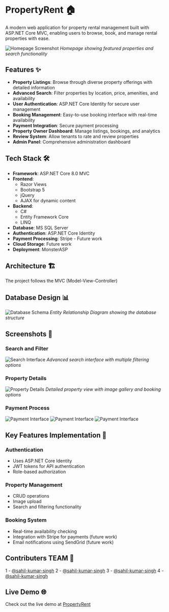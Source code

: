 # PropertyRent 🏠

A modern web application for property rental management built with ASP.NET Core MVC, enabling users to browse, book, and manage rental properties with ease.

![Homepage Screenshot](/api/placeholder/800/400)
*Homepage showing featured properties and search functionality*

## Features ✨

- **Property Listings**: Browse through diverse property offerings with detailed information
- **Advanced Search**: Filter properties by location, price, amenities, and availability
- **User Authentication**: ASP.NET Core Identity for secure user management
- **Booking Management**: Easy-to-use booking interface with real-time availability
- **Payment Integration**: Secure payment processing
- **Property Owner Dashboard**: Manage listings, bookings, and analytics
- **Review System**: Allow tenants to rate and review properties
- **Admin Panel**: Comprehensive administration dashboard

## Tech Stack 🛠️

- **Framework**: ASP.NET Core 8.0 MVC
- **Frontend**: 
  - Razor Views
  - Bootstrap 5
  - jQuery
  - AJAX for dynamic content
- **Backend**:
  - C#
  - Entity Framework Core
  - LINQ
- **Database**: MS SQL Server
- **Authentication**: ASP.NET Core Identity
- **Payment Processing**: Stripe - Future work
- **Cloud Storage**: Future work
- **Deployment**: MonsterASP

## Architecture 🏗️

The project follows the MVC (Model-View-Controller)

## Database Design 📊

![Database Schema](/api/placeholder/800/600)
*Entity Relationship Diagram showing the database structure*

## Screenshots 📸

### Search and Filter
![Search Interface](/api/placeholder/800/400)
*Advanced search interface with multiple filtering options*

### Property Details
![Property Details](/api/placeholder/800/400)
*Detailed property view with image gallery and booking options*

### Payment Process
![Payment Interface](/api/placeholder/800/400)
![Payment Interface](/api/placeholder/800/400)
![Payment Interface](/api/placeholder/800/400)


## Key Features Implementation 🔧

### Authentication
- Uses ASP.NET Core Identity
- JWT tokens for API authentication
- Role-based authorization

### Property Management
- CRUD operations
- Image upload
- Search and filtering functionality

### Booking System
- Real-time availability checking
- Integration with Stripe for payments (future work)
- Email notifications using SendGrid (future work)



## Contributers TEAM 🤝
1 - [@sahil-kumar-singh](https://github.com/sahil-kumar-singh)
2 - [@sahil-kumar-singh](https://github.com/sahil-kumar-singh)
3 - [@sahil-kumar-singh](https://github.com/sahil-kumar-singh)
4 - [@sahil-kumar-singh](https://github.com/sahil-kumar-singh)



## Live Demo 🌐
Check out the live demo at [PropertyRent](https://propertyrent.azurewebsites.net/)